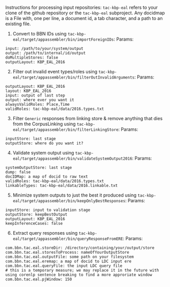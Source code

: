 Instructions for processing input repositories:
`tac-kbp-eal` refers to your clone of the github repository or the `tac-kbp-eal` subproject.
Any docidmap is a File with, one per line, a document id, a tab character, and a path to an existing file.

1. Convert to BBN IDs using `tac-kbp-eal/target/appassembler/bin/importForeignIDs`:
Params:
```
input: /path/to/your/system/output
output: /path/to/internal/id/output
doMultipleStores: false
outputLayout: KBP_EAL_2016
```

2. Filter out invalid event types/roles using `tac-kbp-eal/target/appassembler/bin/filterOutInvalidArguments`:
Params: 
```
outputLayout: KBP_EAL_2016
layout: KBP_EAL_2016
input: output of last step
output: where ever you want it
alwaysValidRoles: Place,Time
validRoles: tac-kbp-eal/data/2016.types.txt
```


3. Filter `Generic` responses from linking store & remove anything that dies from the CorpusLinking using `tac-kbp-eal/target/appassembler/bin/filterLinkingStore`:
Params:
```
inputStore: last stage
outputStore: where do you want it?
```

4. Validate system output using `tac-kbp-eal/target/appassembler/bin/validateSystemOutput2016`:
Params:
```
systemOutputStore: last stage
dump: false
docIDMap: a map of docid to raw text
validRoles: tac-kbp-eal/data/2016.types.txt
linkableTypes: tac-kbp-eal/data/2016.linkable.txt
```

5. Minimize system outputs to just the best it produced using `tac-kbp-eal/target/appassembler/bin/keepOnlyBestResponses`:
Params:
```
inputStore: input to validation stage
outputStore: keepBestOutput
outputLayout: KBP_EAL_2016
keepInferenceCases: false
```

6. Extract query responses using `tac-kbp-eal/target/appassembler/bin/queryResponseFromERE`:
Params:
```
com.bbn.tac.eal.storeDir: /directory/containing/your/output/store
com.bbn.tac.eal.storesToProcess: nameOfYourOutputStore
com.bbn.tac.eal.outputFile: some path on your filesystem
com.bbn.tac.eal.eremap: a map of docid to LDC input ere
com.bbn.tac.eal.queryFile: the input LDC query file
# this is a temporary measure; we may replace it in the future with using corenlp sentence breaking to find a more approriate window
com.bbn.tac.eal.pjWindow: 150
```
